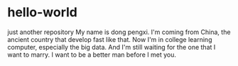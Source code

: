 # hello-world
just another repository
My name is dong pengxi. I'm coming from China, the ancient country that develop fast like that.
Now I'm in college learning computer, especially the big data.
And I'm still waiting for the one that I want to marry.
I want to be a better man before I met you.
